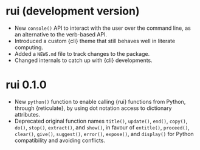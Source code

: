 
# rui (development version)

* New `console()` API to interact with the user over the command line, as an
  alternative to the verb-based API.
* Introduced a custom {cli} theme that still behaves well in literate computing.
* Added a `NEWS.md` file to track changes to the package.
* Changed internals to catch up with {cli} developments.

# rui 0.1.0

* New `python()` function to enable calling {rui} functions from Python, through
  {reticulate}, by using dot notation access to dictionary attributes.
* Deprecated original function names `title()`, `update()`, `end()`, `copy()`,
  `do()`, `stop()`, `extract()`, and `show()`, in favour of `entitle()`,
  `proceed()`, `clear()`, `give()`, `suggest()`, `error()`, `expose()`, and
  `display()` for Python compatibility and avoiding conflicts.